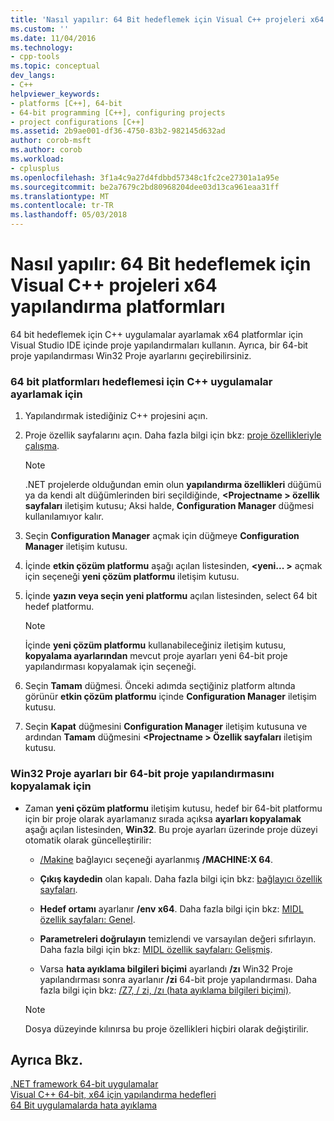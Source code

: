 ```yaml
---
title: 'Nasıl yapılır: 64 Bit hedeflemek için Visual C++ projeleri x64 yapılandırma platformları | Microsoft Docs'
ms.custom: ''
ms.date: 11/04/2016
ms.technology:
- cpp-tools
ms.topic: conceptual
dev_langs:
- C++
helpviewer_keywords:
- platforms [C++], 64-bit
- 64-bit programming [C++], configuring projects
- project configurations [C++]
ms.assetid: 2b9ae001-df36-4750-83b2-982145d632ad
author: corob-msft
ms.author: corob
ms.workload:
- cplusplus
ms.openlocfilehash: 3f1a4c9a27d4fdbbd57348c1fc2ce27301a1a95e
ms.sourcegitcommit: be2a7679c2bd80968204dee03d13ca961eaa31ff
ms.translationtype: MT
ms.contentlocale: tr-TR
ms.lasthandoff: 05/03/2018
---
```

# <a name="how-to-configure-visual-c-projects-to-target-64-bit-x64-platforms"></a>Nasıl yapılır: 64 Bit hedeflemek için Visual C++ projeleri x64 yapılandırma platformları

64 bit hedeflemek için C++ uygulamalar ayarlamak x64 platformlar için Visual Studio IDE içinde proje yapılandırmaları kullanın. Ayrıca, bir 64-bit proje yapılandırması Win32 Proje ayarlarını geçirebilirsiniz.  
  
### <a name="to-set-up-c-applications-to-target-64-bit-platforms"></a>64 bit platformları hedeflemesi için C++ uygulamalar ayarlamak için  
  
1.  Yapılandırmak istediğiniz C++ projesini açın.  
  
2.  Proje özellik sayfalarını açın. Daha fazla bilgi için bkz: [proje özellikleriyle çalışma](../ide/working-with-project-properties.md).  
  
    > [!NOTE]
    >  .NET projelerde olduğundan emin olun **yapılandırma özellikleri** düğümü ya da kendi alt düğümlerinden biri seçildiğinde,  **\<Projectname > özellik sayfaları** iletişim kutusu; Aksi halde,  **Configuration Manager** düğmesi kullanılamıyor kalır.  
  
3.  Seçin **Configuration Manager** açmak için düğmeye **Configuration Manager** iletişim kutusu.  
  
4.  İçinde **etkin çözüm platformu** aşağı açılan listesinden,  **\<yeni... >** açmak için seçeneği **yeni çözüm platformu** iletişim kutusu.  
  
5.  İçinde **yazın veya seçin yeni platformu** açılan listesinden, select 64 bit hedef platformu.  
  
    > [!NOTE]
    >  İçinde **yeni çözüm platformu** kullanabileceğiniz iletişim kutusu, **kopyalama ayarlarından** mevcut proje ayarları yeni 64-bit proje yapılandırması kopyalamak için seçeneği.  
  
6.  Seçin **Tamam** düğmesi. Önceki adımda seçtiğiniz platform altında görünür **etkin çözüm platformu** içinde **Configuration Manager** iletişim kutusu.  
  
7.  Seçin **Kapat** düğmesini **Configuration Manager** iletişim kutusuna ve ardından **Tamam** düğmesini  **\<Projectname > Özellik sayfaları** iletişim kutusu.  
  
### <a name="to-copy-win32-project-settings-into-a-64-bit-project-configuration"></a>Win32 Proje ayarları bir 64-bit proje yapılandırmasını kopyalamak için  
  
-   Zaman **yeni çözüm platformu** iletişim kutusu, hedef bir 64-bit platformu için bir proje olarak ayarlamanız sırada açıksa **ayarları kopyalamak** aşağı açılan listesinden, **Win32**. Bu proje ayarları üzerinde proje düzeyi otomatik olarak güncelleştirilir:  
  
    -   [/Makine](../build/reference/machine-specify-target-platform.md) bağlayıcı seçeneği ayarlanmış **/MACHINE:X 64**.  
  
    -   **Çıkış kaydedin** olan kapalı. Daha fazla bilgi için bkz: [bağlayıcı özellik sayfaları](../ide/linker-property-pages.md).  
  
    -   **Hedef ortamı** ayarlanır **/env x64**. Daha fazla bilgi için bkz: [MIDL özellik sayfaları: Genel](../ide/midl-property-pages-general.md).  
  
    -   **Parametreleri doğrulayın** temizlendi ve varsayılan değeri sıfırlayın. Daha fazla bilgi için bkz: [MIDL özellik sayfaları: Gelişmiş](../ide/midl-property-pages-advanced.md).  
  
    -   Varsa **hata ayıklama bilgileri biçimi** ayarlandı **/zı** Win32 Proje yapılandırması sonra ayarlanır **/zi** 64-bit proje yapılandırması. Daha fazla bilgi için bkz: [/Z7, / zi, /zı (hata ayıklama bilgileri biçimi)](../build/reference/z7-zi-zi-debug-information-format.md).  
  
    > [!NOTE]
    >  Dosya düzeyinde kılınırsa bu proje özellikleri hiçbiri olarak değiştirilir.  
  
## <a name="see-also"></a>Ayrıca Bkz.  

[.NET framework 64-bit uygulamalar](/dotnet/framework/64-bit-apps)   
[Visual C++ 64-bit, x64 için yapılandırma hedefleri](../build/configuring-programs-for-64-bit-visual-cpp.md)   
[64 Bit uygulamalarda hata ayıklama](/visualstudio/debugger/debug-64-bit-applications)